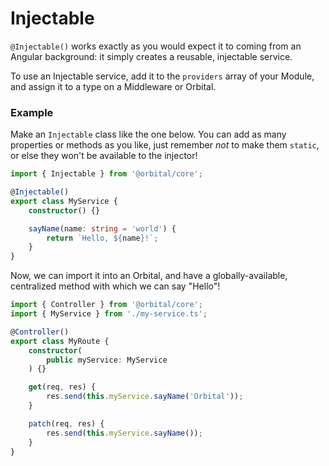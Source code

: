 # Injectable

<type-card type="decorator"></type-card>

`@Injectable()` works exactly as you would expect it to coming from an Angular background: it simply creates a reusable, injectable service. 

To use an Injectable service, add it to the `providers` array of your Module, and assign it to a type on a Middleware or Orbital.

### Example
Make an `Injectable` class like the one below. You can add as many properties or methods as you like, just remember *not* to make them `static`, or else they won't be available to the injector!
```ts
import { Injectable } from '@orbital/core';

@Injectable()
export class MyService {
    constructor() {}

    sayName(name: string = 'world') {
        return `Hello, ${name}!`;
    }
}
```
Now, we can import it into an Orbital, and have a globally-available, centralized method with which we can say "Hello"!
```ts
import { Controller } from '@orbital/core';
import { MyService } from './my-service.ts';

@Controller()
export class MyRoute {
    constructor(
        public myService: MyService
    ) {}

    get(req, res) {
        res.send(this.myService.sayName('Orbital'));
    }

    patch(req, res) {
        res.send(this.myService.sayName());
    }
}
```
